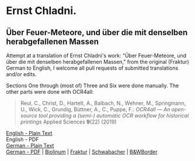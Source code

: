 # Ernst Chladni.

## Über Feuer-Meteore, und über die mit denselben herabgefallenen Massen

Attempt at a translation of Ernst Chladni's work: "Über Feuer-Meteore, und über die mit denselben herabgefallenen Massen," from the original (Fraktur) German to English, I welcome all pull requests of submitted translations and/or edits.

Sections One through (most of) Three and Six were done manually. The other parts were done with OCR4all:

> Reul, C., Christ, D., Hartelt, A., Balbach, N., Wehner, M., Springmann, U., Wick, C., Grundig, Büttner, A., C., Puppe, F.: *OCR4all — An open-source tool providing a (semi-) automatic OCR workflow for historical printings* Applied Sciences **9**(22) (2019)

[English - Plain Text](full-text-english.md)  
English - PDF  
[German - Plain Text](full-text-german.md)  
[German - PDF](https://cdn.solaranamnesis.com/Chladni/chladni_feuer_meteore_german-baskerville.pdf) | [Biolinum](https://cdn.solaranamnesis.com/Chladni/chladni_feuer_meteore_german-biolinum.pdf) | [Fraktur](https://cdn.solaranamnesis.com/Chladni/chladni_feuer_meteore_german-frak.pdf) | [Schwabacher](https://cdn.solaranamnesis.com/Chladni/chladni_feuer_meteore_german-swab.pdf) | [B&WBorder](https://cdn.solaranamnesis.com/Chladni/chladni_feuer_meteore_german-bwborder.pdf)  
